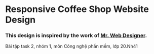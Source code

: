 # Responsive Coffee Shop Website Design
### This design is inspired by the work of [Mr. Web Designer](https://www.youtube.com/@MrWebDesignerAnas).
Bài tập task 2, nhóm 1, môn Công nghệ phần mềm, lớp 20.Nh41
